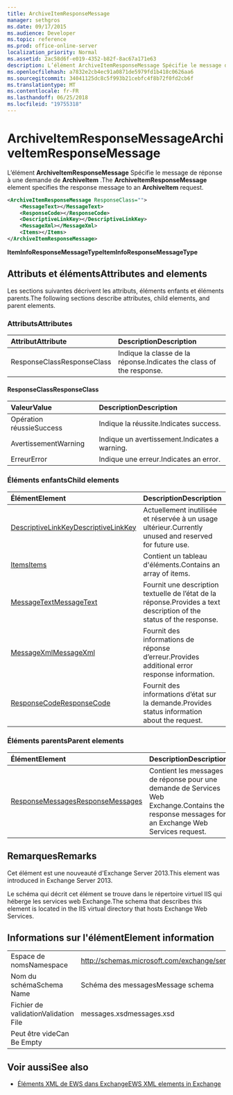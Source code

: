 ```yaml
---
title: ArchiveItemResponseMessage
manager: sethgros
ms.date: 09/17/2015
ms.audience: Developer
ms.topic: reference
ms.prod: office-online-server
localization_priority: Normal
ms.assetid: 2ac58d6f-e019-4352-b82f-8ac67a171e63
description: L’élément ArchiveItemResponseMessage Spécifie le message de réponse à une demande de ArchiveItem.
ms.openlocfilehash: a7832e2cb4ec91a0871de5979fd1b418c0626aa6
ms.sourcegitcommit: 34041125dc8c5f993b21cebfc4f8b72f0fd2cb6f
ms.translationtype: MT
ms.contentlocale: fr-FR
ms.lasthandoff: 06/25/2018
ms.locfileid: "19755318"
---
```

# <a name="archiveitemresponsemessage"></a><span data-ttu-id="7ed13-103">ArchiveItemResponseMessage</span><span class="sxs-lookup"><span data-stu-id="7ed13-103">ArchiveItemResponseMessage</span></span>

<span data-ttu-id="7ed13-104">L’élément **ArchiveItemResponseMessage** Spécifie le message de réponse à une demande de **ArchiveItem** .</span><span class="sxs-lookup"><span data-stu-id="7ed13-104">The **ArchiveItemResponseMessage** element specifies the response message to an **ArchiveItem** request.</span></span> 
  
```XML
<ArchiveItemResponseMessage ResponseClass="">
    <MessageText></MessageText>
    <ResponseCode></ResponseCode>
    <DescriptiveLinkKey></DescriptiveLinkKey>
    <MessageXml></MessageXml>
    <Items></Items>
</ArchiveItemResponseMessage>
```

 <span data-ttu-id="7ed13-105">**ItemInfoResponseMessageType**</span><span class="sxs-lookup"><span data-stu-id="7ed13-105">**ItemInfoResponseMessageType**</span></span>
## <a name="attributes-and-elements"></a><span data-ttu-id="7ed13-106">Attributs et éléments</span><span class="sxs-lookup"><span data-stu-id="7ed13-106">Attributes and elements</span></span>

<span data-ttu-id="7ed13-107">Les sections suivantes décrivent les attributs, éléments enfants et éléments parents.</span><span class="sxs-lookup"><span data-stu-id="7ed13-107">The following sections describe attributes, child elements, and parent elements.</span></span>
  
### <a name="attributes"></a><span data-ttu-id="7ed13-108">Attributs</span><span class="sxs-lookup"><span data-stu-id="7ed13-108">Attributes</span></span>

|<span data-ttu-id="7ed13-109">**Attribut**</span><span class="sxs-lookup"><span data-stu-id="7ed13-109">**Attribute**</span></span>|<span data-ttu-id="7ed13-110">**Description**</span><span class="sxs-lookup"><span data-stu-id="7ed13-110">**Description**</span></span>|
|:-----|:-----|
|<span data-ttu-id="7ed13-111">ResponseClass</span><span class="sxs-lookup"><span data-stu-id="7ed13-111">ResponseClass</span></span>  <br/> |<span data-ttu-id="7ed13-112">Indique la classe de la réponse.</span><span class="sxs-lookup"><span data-stu-id="7ed13-112">Indicates the class of the response.</span></span>  <br/> |
   
#### <a name="responseclass"></a><span data-ttu-id="7ed13-113">ResponseClass</span><span class="sxs-lookup"><span data-stu-id="7ed13-113">ResponseClass</span></span>

|<span data-ttu-id="7ed13-114">**Valeur**</span><span class="sxs-lookup"><span data-stu-id="7ed13-114">**Value**</span></span>|<span data-ttu-id="7ed13-115">**Description**</span><span class="sxs-lookup"><span data-stu-id="7ed13-115">**Description**</span></span>|
|:-----|:-----|
|<span data-ttu-id="7ed13-116">Opération réussie</span><span class="sxs-lookup"><span data-stu-id="7ed13-116">Success</span></span>  <br/> |<span data-ttu-id="7ed13-117">Indique la réussite.</span><span class="sxs-lookup"><span data-stu-id="7ed13-117">Indicates success.</span></span>  <br/> |
|<span data-ttu-id="7ed13-118">Avertissement</span><span class="sxs-lookup"><span data-stu-id="7ed13-118">Warning</span></span>  <br/> |<span data-ttu-id="7ed13-119">Indique un avertissement.</span><span class="sxs-lookup"><span data-stu-id="7ed13-119">Indicates a warning.</span></span>  <br/> |
|<span data-ttu-id="7ed13-120">Erreur</span><span class="sxs-lookup"><span data-stu-id="7ed13-120">Error</span></span>  <br/> |<span data-ttu-id="7ed13-121">Indique une erreur.</span><span class="sxs-lookup"><span data-stu-id="7ed13-121">Indicates an error.</span></span>  <br/> |
   
### <a name="child-elements"></a><span data-ttu-id="7ed13-122">Éléments enfants</span><span class="sxs-lookup"><span data-stu-id="7ed13-122">Child elements</span></span>

|<span data-ttu-id="7ed13-123">**Élément**</span><span class="sxs-lookup"><span data-stu-id="7ed13-123">**Element**</span></span>|<span data-ttu-id="7ed13-124">**Description**</span><span class="sxs-lookup"><span data-stu-id="7ed13-124">**Description**</span></span>|
|:-----|:-----|
|[<span data-ttu-id="7ed13-125">DescriptiveLinkKey</span><span class="sxs-lookup"><span data-stu-id="7ed13-125">DescriptiveLinkKey</span></span>](descriptivelinkkey.md) <br/> |<span data-ttu-id="7ed13-126">Actuellement inutilisée et réservée à un usage ultérieur.</span><span class="sxs-lookup"><span data-stu-id="7ed13-126">Currently unused and reserved for future use.</span></span>  <br/> |
|[<span data-ttu-id="7ed13-127">Items</span><span class="sxs-lookup"><span data-stu-id="7ed13-127">Items</span></span>](items.md) <br/> |<span data-ttu-id="7ed13-128">Contient un tableau d'éléments.</span><span class="sxs-lookup"><span data-stu-id="7ed13-128">Contains an array of items.</span></span>  <br/> |
|[<span data-ttu-id="7ed13-129">MessageText</span><span class="sxs-lookup"><span data-stu-id="7ed13-129">MessageText</span></span>](messagetext.md) <br/> |<span data-ttu-id="7ed13-130">Fournit une description textuelle de l’état de la réponse.</span><span class="sxs-lookup"><span data-stu-id="7ed13-130">Provides a text description of the status of the response.</span></span>  <br/> |
|[<span data-ttu-id="7ed13-131">MessageXml</span><span class="sxs-lookup"><span data-stu-id="7ed13-131">MessageXml</span></span>](messagexml.md) <br/> |<span data-ttu-id="7ed13-132">Fournit des informations de réponse d’erreur.</span><span class="sxs-lookup"><span data-stu-id="7ed13-132">Provides additional error response information.</span></span>  <br/> |
|[<span data-ttu-id="7ed13-133">ResponseCode</span><span class="sxs-lookup"><span data-stu-id="7ed13-133">ResponseCode</span></span>](responsecode.md) <br/> |<span data-ttu-id="7ed13-134">Fournit des informations d’état sur la demande.</span><span class="sxs-lookup"><span data-stu-id="7ed13-134">Provides status information about the request.</span></span>  <br/> |
   
### <a name="parent-elements"></a><span data-ttu-id="7ed13-135">Éléments parents</span><span class="sxs-lookup"><span data-stu-id="7ed13-135">Parent elements</span></span>

|<span data-ttu-id="7ed13-136">**Élément**</span><span class="sxs-lookup"><span data-stu-id="7ed13-136">**Element**</span></span>|<span data-ttu-id="7ed13-137">**Description**</span><span class="sxs-lookup"><span data-stu-id="7ed13-137">**Description**</span></span>|
|:-----|:-----|
|[<span data-ttu-id="7ed13-138">ResponseMessages</span><span class="sxs-lookup"><span data-stu-id="7ed13-138">ResponseMessages</span></span>](responsemessages.md) <br/> |<span data-ttu-id="7ed13-139">Contient les messages de réponse pour une demande de Services Web Exchange.</span><span class="sxs-lookup"><span data-stu-id="7ed13-139">Contains the response messages for an Exchange Web Services request.</span></span>  <br/> |
   
## <a name="remarks"></a><span data-ttu-id="7ed13-140">Remarques</span><span class="sxs-lookup"><span data-stu-id="7ed13-140">Remarks</span></span>

<span data-ttu-id="7ed13-141">Cet élément est une nouveauté d'Exchange Server 2013.</span><span class="sxs-lookup"><span data-stu-id="7ed13-141">This element was introduced in Exchange Server 2013.</span></span>
  
<span data-ttu-id="7ed13-142">Le schéma qui décrit cet élément se trouve dans le répertoire virtuel IIS qui héberge les services web Exchange.</span><span class="sxs-lookup"><span data-stu-id="7ed13-142">The schema that describes this element is located in the IIS virtual directory that hosts Exchange Web Services.</span></span>
  
## <a name="element-information"></a><span data-ttu-id="7ed13-143">Informations sur l'élément</span><span class="sxs-lookup"><span data-stu-id="7ed13-143">Element information</span></span>

|||
|:-----|:-----|
|<span data-ttu-id="7ed13-144">Espace de noms</span><span class="sxs-lookup"><span data-stu-id="7ed13-144">Namespace</span></span>  <br/> |http://schemas.microsoft.com/exchange/services/2006/messages  <br/> |
|<span data-ttu-id="7ed13-145">Nom du schéma</span><span class="sxs-lookup"><span data-stu-id="7ed13-145">Schema Name</span></span>  <br/> |<span data-ttu-id="7ed13-146">Schéma des messages</span><span class="sxs-lookup"><span data-stu-id="7ed13-146">Message schema</span></span>  <br/> |
|<span data-ttu-id="7ed13-147">Fichier de validation</span><span class="sxs-lookup"><span data-stu-id="7ed13-147">Validation File</span></span>  <br/> |<span data-ttu-id="7ed13-148">messages.xsd</span><span class="sxs-lookup"><span data-stu-id="7ed13-148">messages.xsd</span></span>  <br/> |
|<span data-ttu-id="7ed13-149">Peut être vide</span><span class="sxs-lookup"><span data-stu-id="7ed13-149">Can Be Empty</span></span>  <br/> ||
   
## <a name="see-also"></a><span data-ttu-id="7ed13-150">Voir aussi</span><span class="sxs-lookup"><span data-stu-id="7ed13-150">See also</span></span>

- [<span data-ttu-id="7ed13-151">Éléments XML de EWS dans Exchange</span><span class="sxs-lookup"><span data-stu-id="7ed13-151">EWS XML elements in Exchange</span></span>](ews-xml-elements-in-exchange.md)

